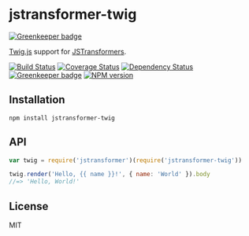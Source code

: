 # jstransformer-twig

[![Greenkeeper badge](https://badges.greenkeeper.io/jstransformers/jstransformer-twig.svg)](https://greenkeeper.io/)

[Twig.js](https://github.com/justjohn/twig.js) support for [JSTransformers](http://github.com/jstransformers).

[![Build Status](https://img.shields.io/travis/jstransformers/jstransformer-twig/master.svg)](https://travis-ci.org/jstransformers/jstransformer-twig)
[![Coverage Status](https://img.shields.io/codecov/c/github/jstransformers/jstransformer-twig/master.svg)](https://codecov.io/gh/jstransformers/jstransformer-twig)
[![Dependency Status](https://img.shields.io/david/jstransformers/jstransformer-twig/master.svg)](http://david-dm.org/jstransformers/jstransformer-twig)
[![Greenkeeper badge](https://badges.greenkeeper.io/jstransformers/jstransformer-twig.svg)](https://greenkeeper.io/)
[![NPM version](https://img.shields.io/npm/v/jstransformer-twig.svg)](https://www.npmjs.org/package/jstransformer-twig)

## Installation

    npm install jstransformer-twig

## API

```js
var twig = require('jstransformer')(require('jstransformer-twig'))

twig.render('Hello, {{ name }}!', { name: 'World' }).body
//=> 'Hello, World!'
```

## License

MIT
